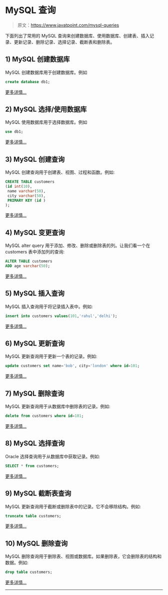# MySQL 查询

> 原文：<https://www.javatpoint.com/mysql-queries>

下面列出了常用的 MySQL 查询来创建数据库、使用数据库、创建表、插入记录、更新记录、删除记录、选择记录、截断表和删除表。

## 1) MySQL 创建数据库

MySQL 创建数据库用于创建数据库。例如

```sql
create database db1; 

```

[更多详情...](mysql-create-database)

## 2) MySQL 选择/使用数据库

MySQL 使用数据库用于选择数据库。例如

```sql
use db1; 

```

[更多详情...](mysql-create-database)

## 3) MySQL 创建查询

MySQL 创建查询用于创建表、视图、过程和函数。例如:

```sql
CREATE TABLE customers  
(id int(10),  
 name varchar(50),  
 city varchar(50),
 PRIMARY KEY (id )  
);  

```

[更多详情...](mysql-create-table)

## 4) MySQL 变更查询

MySQL alter query 用于添加、修改、删除或删除表的列。让我们看一个在 customers 表中添加列的查询:

```sql
ALTER TABLE customers 
ADD age varchar(50);  

```

[更多详情...](mysql-alter-table)

## 5) MySQL 插入查询

MySQL 插入查询用于将记录插入表中。例如:

```sql
insert into customers values(101,'rahul','delhi');

```

[更多详情...](mysql-insert)

## 6) MySQL 更新查询

MySQL 更新查询用于更新一个表的记录。例如:

```sql
update customers set name='bob', city='london' where id=101;

```

[更多详情...](mysql-update)

## 7) MySQL 删除查询

MySQL 更新查询用于从数据库中删除表的记录。例如:

```sql
delete from customers where id=101;

```

[更多详情...](mysql-delete)

## 8) MySQL 选择查询

Oracle 选择查询用于从数据库中获取记录。例如:

```sql
SELECT * from customers;

```

[更多详情...](mysql-select)

## 9) MySQL 截断表查询

MySQL 更新查询用于截断或删除表中的记录。它不会移除结构。例如:

```sql
truncate table customers;

```

[更多详情...](oracle-truncate-table)

## 10) MySQL 删除查询

MySQL 删除查询用于删除表、视图或数据库。如果删除表，它会删除表的结构和数据。例如:

```sql
drop table customers;

```

[更多详情...](mysql-drop-table)

* * *